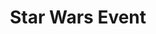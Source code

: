 ---
title: "Star Wars Event"
dateAndLocation: "August 29th"
description: "grogu is going to beat you up!!! watch for it!!!"
image: "/images/events/star-wars.jpg"
signUpLink: "https://www.starwars.com/"
---